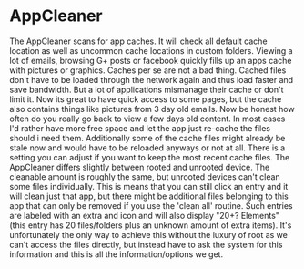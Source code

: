 # AppCleaner
The AppCleaner scans for app caches. It will check all default cache location as well as uncommon cache locations in custom folders.
Viewing a lot of emails, browsing G+ posts or facebook quickly fills up an apps cache with pictures or graphics. Caches per se are not a bad thing. Cached files don't have to be loaded through the network again and thus load faster and save bandwidth. But a lot of applications mismanage their cache or don't limit it.
Now its great to have quick access to some pages, but the cache also contains things like pictures from 3 day old emails. Now be honest how often do you really go back to view a few days old content. In most cases I'd rather have more free space and let the app just re-cache the files should i need them. Additionally some of the cache files might already be stale now and would have to be reloaded anyways or not at all.
There is a setting you can adjust if you want to keep the most recent cache files.
The AppCleaner differs slightly between rooted and unrooted device. The cleanable amount is roughly the same, but unrooted devices can't clean some files individually. This is means that you can still click an entry and it will clean just that app, but there might be additional files belonging to this app that can only be removed if you use the 'clean all' routine. Such entries are labeled with an extra and icon and will also display "20+? Elements" (this entry has 20 files/folders plus an unknown amount of extra items). It's unfortunately the only way to achieve this without the luxury of root as we can't access the files directly, but instead have to ask the system for this information and this is all the information/options we get. 